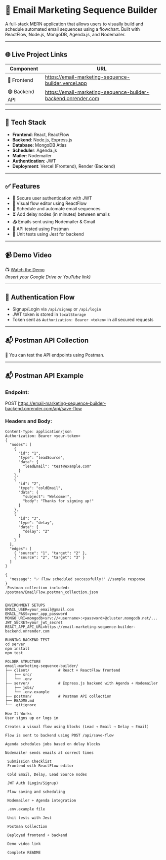 # 📧 Email Marketing Sequence Builder

A full-stack MERN application that allows users to visually build and schedule automated email sequences using a flowchart. Built with ReactFlow, Node.js, MongoDB, Agenda.js, and Nodemailer.

---

## 🌐 Live Project Links

| Component     | URL                                                               |
|---------------|--------------------------------------------------------------------|
| 🔵 Frontend    | https://email-marketing-sequence-builder.vercel.app              |
| 🟢 Backend API | https://email-marketing-sequence-builder-backend.onrender.com     |

---

## 🚀 Tech Stack

- **Frontend**: React, ReactFlow
- **Backend**: Node.js, Express.js
- **Database**: MongoDB Atlas
- **Scheduler**: Agenda.js
- **Mailer**: Nodemailer
- **Authentication**: JWT
- **Deployment**: Vercel (Frontend), Render (Backend)

---

## ✅ Features

- 🔐 Secure user authentication with JWT
- 🧩 Visual flow editor using ReactFlow
- 📨 Schedule and automate email sequences
- ⏳ Add delay nodes (in minutes) between emails
- 📤 Emails sent using Nodemailer & Gmail
- 🧪 API tested using Postman
- 🧪 Unit tests using Jest for backend

---

## 📹 Demo Video

📺 [Watch the Demo](#)  
*(Insert your Google Drive or YouTube link)*

---

## 🔐 Authentication Flow

- Signup/Login via `/api/signup` or `/api/login`
- JWT token is stored in `localStorage`
- Token sent as `Authorization: Bearer <token>` in all secured requests

---

## 📬 Postman API Collection

🧪 You can test the API endpoints using Postman.

---

## 📬 Postman API Example

### Endpoint:
POST https://email-marketing-sequence-builder-backend.onrender.com/api/save-flow
### Headers and Body:
```http
Content-Type: application/json  
Authorization: Bearer <your-token>
{
  "nodes": [
    {
      "id": "1",
      "type": "leadSource",
      "data": {
        "leadEmail": "test@example.com"
      }
    },
    {
      "id": "2",
      "type": "coldEmail",
      "data": {
        "subject": "Welcome!",
        "body": "Thanks for signing up!"
      }
    },
    {
      "id": "3",
      "type": "delay",
      "data": {
        "delay": "2"
      }
    }
  ],
  "edges": [
    { "source": "1", "target": "2" },
    { "source": "2", "target": "3" }
  ]
}

{
  "message": "✅ Flow scheduled successfully!" //sample response
}
 Postman collection included: /postman/EmailFlow.postman_collection.json


ENVIRONMENT SETUPS
EMAIL_USER=your_email@gmail.com
EMAIL_PASS=your_app_password
MONGO_URI=mongodb+srv://<username>:<password>@cluster.mongodb.net/...
JWT_SECRET=your_jwt_secret
REACT_APP_API_URL=https://email-marketing-sequence-builder-backend.onrender.com

RUNNING BACKEND TEST
cd server
npm install
npm test

FOLDER STRUCTURE
email-marketing-sequence-builder/
├── client/             # React + ReactFlow frontend
│   ├── src/
│   └── .env
├── server/             # Express.js backend with Agenda + Nodemailer
│   ├── jobs/
│   └── .env.example
├── postman/            # Postman API collection
├── README.md
└── .gitignore

How It Works
User signs up or logs in

Creates a visual flow using blocks (Lead → Email → Delay → Email)

Flow is sent to backend using POST /api/save-flow

Agenda schedules jobs based on delay blocks

Nodemailer sends emails at correct times

 Submission Checklist
 Frontend with ReactFlow editor

 Cold Email, Delay, Lead Source nodes

 JWT Auth (Login/Signup)

 Flow saving and scheduling

 Nodemailer + Agenda integration

 .env.example file

 Unit tests with Jest

 Postman Collection

 Deployed frontend + backend

 Demo video link

 Complete README
